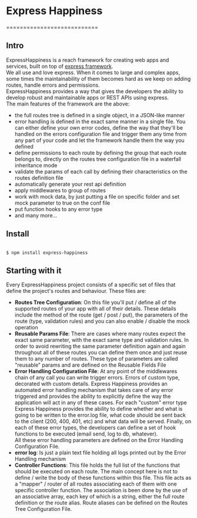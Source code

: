 <h1>Express Happiness</h1>
===========================

<h2>Intro</h2>
ExpressHappiness is a reach framework for creating web apps and services, built on top of 
<a href="http://expressjs.com/" target="_blank">express framework</a>.<br/>
We all use and love express. When it comes to large and complex apps, some times the 
maintainability of them becomes hard as we keep on adding routes, handle errors and permissions.<br/>
ExpressHappiness provides a way that gives the developers the ability to develop robust and maintainable apps or REST APIs using express.<br/>
The main features of the framework are the above:
<ul>
<li>the full routes tree is defined in a single object, in a JSON-like manner</li>
<li>error handling is defined in the exact same manner in a single file. You can either define your own error codes, define the way that they'll be handled on the errors configuration file
 and trigger them any time from any part of your code and let the framework handle them the way you defined</li> 
<li>define permissions to each route by defining the group that each route belongs to, directly on the routes tree configuration file in a waterfall inheritance mode</li>
<li>validate the params of each call by defining their characteristics on the routes definition file</li>
<li>automatically generate your rest api definition</li>
<li>apply middlewares to group of routes</li>
<li>work with mock data, by just putting a file on specific folder and set mock parameter to true on the conf file</li>
<li>put function hooks to any error type</li>
<li>and many more...</li>
</ul>

<h2>Install</h2>
<code>
$ npm install express-happiness
</code>

<h2>Starting with it</h2>
Every ExpressHappiness project consists of a specific set of files that define the project's routes and behaviour.
These files are:
<ul>
<li><b>Routes Tree Configuration</b>: On this file you'll put / define all
of the supported routes of your app with all of their details. These details include the method of the route
(get / post / put), the parameters of the route (type, validation rules) and you can also enable / disable
the mock operation</li>
<li><b>Reusable Params File</b>: There are cases where many routes expect the exact same parameter, with the
 exact same type and validation rules. In order to avoid rewriting the same parameter definition again and
 again throughout all of these routes you can define them once and just reuse them to any number of routes.
 These type of parameters are called "reusable" params and are defined on the Reusable Fields File</li>
<li><b>Error Handling Configuration File</b>: At any point of the middlewares chain of any call you can write
 trigger errors. Errors of custom type, decorated with custom details. Express Happiness provides an automated error handling
 mechanism that takes care of any error triggered and provides the ability
 to explicitly define the way the application will act in any of these cases. For each "custom" error type
 Express Happiness provides the ability to define whether and what is going to be written to the error.log file,
 what code should be sent back to the client (200, 400, 401, etc) and what data will be served. Finally, on each of these
 error types, the developers can define a set of hook functions to be executed (email send, log to db, whatever).<br/>
 All these error handling parameters are defined on the Error Handling Configuration File.</li>
<li><b>error log</b>: Is just a plain text file holding all logs printed out by the Error Handling mechanism</li>
<li><b>Controller Functions</b>: This file holds the full list of the functions that should be executed on each route.
 The main concept here is not to define / write the body of these functions within this file. This file acts as a "mapper"
 / router of all routes associating each of them with one specific controller function. The association is been done by
 the use of an associative array, each key of which is a string, either the full route definition or the route alias. Route
 aliases can be defined on the Routes Tree Configuration File.</li>
</ul>